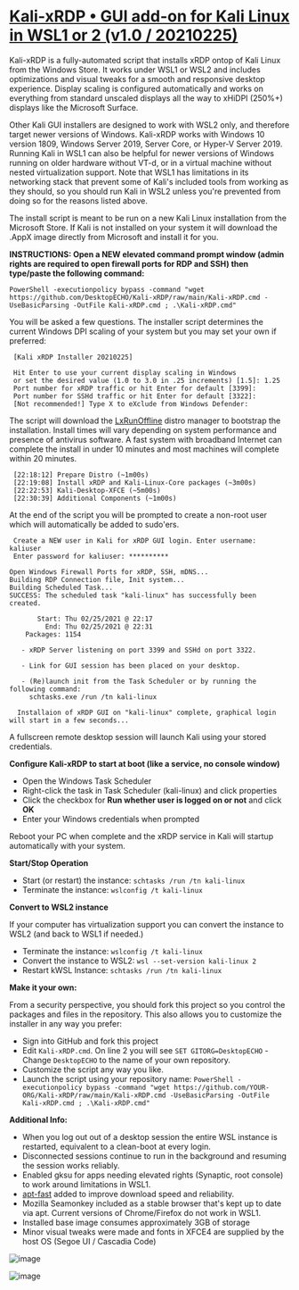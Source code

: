 # [Kali-xRDP • GUI add-on for Kali Linux in WSL1 or 2 (v1.0 / 20210225)](https://github.com/DesktopECHO/Kali-xRDP)

Kali-xRDP is a fully-automated script that installs xRDP ontop of Kali Linux from the Windows Store.  It works under WSL1 or WSL2 and includes optimizations and visual tweaks for a smooth and responsive desktop experience.  Display scaling is configured automatically and works on everything from standard unscaled displays all the way to xHiDPI (250%+) displays like the Microsoft Surface.

Other Kali GUI installers are designed to work with WSL2 only, and therefore target newer versions of Windows.  Kali-xRDP works with Windows 10 version 1809, Windows Server 2019, Server Core, or Hyper-V Server 2019.  Running Kali in WSL1 can also be helpful for newer versions of Windows running on older hardware without VT-d, or in a virtual machine without nested virtualization support.  Note that WSL1 has limitations in its networking stack that prevent some of Kali's included tools from working as they should, so you should run Kali in WSL2 unless you're prevented from doing so for the reasons listed above.       

The install script is meant to be run on a new Kali Linux installation from the Microsoft Store.  If Kali is not installed on your system it will download the .AppX image directly from Microsoft and install it for you. 

**INSTRUCTIONS:  Open a NEW elevated command prompt window (admin rights are required to open firewall ports for RDP and SSH) then type/paste the following command:**

    PowerShell -executionpolicy bypass -command "wget https://github.com/DesktopECHO/Kali-xRDP/raw/main/Kali-xRDP.cmd -UseBasicParsing -OutFile Kali-xRDP.cmd ; .\Kali-xRDP.cmd"
    
You will be asked a few questions.  The installer script determines the current Windows DPI scaling of your system but you may set your own if preferred:

     [Kali xRDP Installer 20210225]

     Hit Enter to use your current display scaling in Windows
     or set the desired value (1.0 to 3.0 in .25 increments) [1.5]: 1.25
     Port number for xRDP traffic or hit Enter for default [3399]:
     Port number for SSHd traffic or hit Enter for default [3322]:
     [Not recommended!] Type X to eXclude from Windows Defender:

The script will download the [LxRunOffline](https://github.com/DDoSolitary/LxRunOffline) distro manager to bootstrap the installation.  Install times will vary depending on system performance and presence of antivirus software.  A fast system with broadband Internet can complete the install in under 10 minutes and most machines will complete within 20 minutes. 

     [22:18:12] Prepare Distro (~1m00s)
     [22:19:08] Install xRDP and Kali-Linux-Core packages (~3m00s)
     [22:22:53] Kali-Desktop-XFCE (~5m00s)
     [22:30:39] Additional Components (~1m00s)
   
At the end of the script you will be prompted to create a non-root user which will automatically be added to sudo'ers.

     Create a NEW user in Kali for xRDP GUI login. Enter username: kaliuser
     Enter password for kaliuser: **********

    Open Windows Firewall Ports for xRDP, SSH, mDNS...
    Building RDP Connection file, Init system...
    Building Scheduled Task...
    SUCCESS: The scheduled task "kali-linux" has successfully been created.

           Start: Thu 02/25/2021 @ 22:17
             End: Thu 02/25/2021 @ 22:31
        Packages: 1154

       - xRDP Server listening on port 3399 and SSHd on port 3322.

       - Link for GUI session has been placed on your desktop.

       - (Re)launch init from the Task Scheduler or by running the following command:
         schtasks.exe /run /tn kali-linux

      Installaion of xRDP GUI on "kali-linux" complete, graphical login will start in a few seconds...

A fullscreen remote desktop session will launch Kali using your stored credentials.   

**Configure Kali-xRDP to start at boot (like a service, no console window)**

* Open the Windows Task Scheduler 
* Right-click the task in Task Scheduler (kali-linux) and click properties
* Click the checkbox for **Run whether user is logged on or not** and click **OK**
* Enter your Windows credentials when prompted
 
Reboot your PC when complete and the xRDP service in Kali will startup automatically with your system.

**Start/Stop Operation**

* Start (or restart) the instance: ````schtasks /run /tn kali-linux```` 
* Terminate the instance: ````wslconfig /t kali-linux````

**Convert to WSL2 instance**

If your computer has virtualization support you can convert the instance to WSL2 (and back to WSL1 if needed.) 

 - Terminate the instance:
    ````wslconfig /t kali-linux````
 - Convert the instance to WSL2:
    ````wsl --set-version kali-linux 2````
 - Restart kWSL Instance:
    ````schtasks /run /tn kali-linux````

**Make it your own:**

From a security perspective, you should fork this project so you control the packages and files in the repository.  This also allows you to customize the installer in any way you prefer: 

- Sign into GitHub and fork this project
- Edit ```Kali-xRDP.cmd```.  On line 2 you will see ```SET GITORG=DesktopECHO``` - Change ```DesktopECHO``` to the name of your own repository.
- Customize the script any way you like.
- Launch the script using your repository name:
 ```PowerShell -executionpolicy bypass -command "wget https://github.com/YOUR-ORG/Kali-xRDP/raw/main/Kali-xRDP.cmd -UseBasicParsing -OutFile Kali-xRDP.cmd ; .\Kali-xRDP.cmd"```

**Additional Info:**

* When you log out out of a desktop session the entire WSL instance is restarted, equivalent to a clean-boot at every login. 
* Disconnected sessions continue to run in the background and resuming the session works reliably.
* Enabled gksu for apps needing elevated rights (Synaptic, root console) to work around limitations in WSL1.
* [apt-fast](https://github.com/ilikenwf/apt-fast) added to improve download speed and reliability.
* Mozilla Seamonkey included as a stable browser that's kept up to date via apt.  Current versions of Chrome/Firefox do not work in WSL1.
* Installed base image consumes approximately 3GB of storage
* Minor visual tweaks were made and fonts in XFCE4 are supplied by the host OS (Segoe UI / Cascadia Code)

![image](https://user-images.githubusercontent.com/33142753/109518093-55463880-7a80-11eb-9276-e27ffd08fcc9.png)

![image](https://user-images.githubusercontent.com/33142753/109516375-7c036f80-7a7e-11eb-99de-54ae788ebb90.png)

